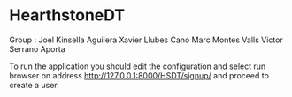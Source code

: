 # HearthstoneDT
Group : Joel Kinsella Aguilera 
        Xavier Llubes Cano
        Marc Montes Valls
        Victor Serrano Aporta
        
To run the application you should edit the configuration and select run browser on address http://127.0.0.1:8000/HSDT/signup/ 
and proceed to create a user.
